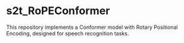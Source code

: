 # s2t_RoPEConformer
This repository implements a Conformer model with Rotary Positional Encoding, designed for speech recognition tasks.
